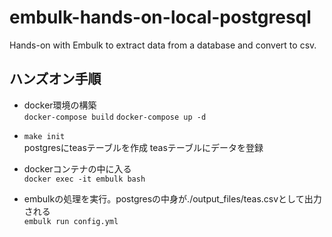 # embulk-hands-on-local-postgresql
Hands-on with Embulk to extract data from a database and convert to csv.


## ハンズオン手順
- docker環境の構築  
`docker-compose build`
`docker-compose up -d`

- `make init`  
postgresにteasテーブルを作成
teasテーブルにデータを登録

- dockerコンテナの中に入る  
`docker exec -it embulk bash`

- embulkの処理を実行。postgresの中身が./output_files/teas.csvとして出力される  
`embulk run config.yml`
